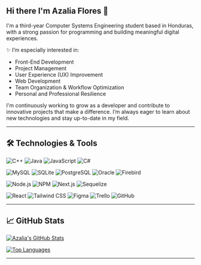 ## Hi there I'm Azalia Flores 👋
I'm a third-year Computer Systems Engineering student based in Honduras, with a strong passion for programming and building meaningful digital experiences. 

✨ I’m especially interested in:
- Front-End Development
- Project Management
- User Experience (UX) Improvement
- Web Development
- Team Organization & Workflow Optimization
- Personal and Professional Resilience

I'm continuously working to grow as a developer and contribute to innovative projects that make a difference. I’m always eager to learn about new technologies and stay up-to-date in my field.

---

## 🛠️ Technologies & Tools

![C++](https://img.shields.io/badge/-C++-00599C?style=flat-square&logo=c%2B%2B&logoColor=white)
![Java](https://img.shields.io/badge/-Java-007396?style=flat-square&logo=java&logoColor=white)
![JavaScript](https://img.shields.io/badge/-JavaScript-F7DF1E?style=flat-square&logo=javascript&logoColor=black)
![C#](https://img.shields.io/badge/-C%23-239120?style=flat-square&logo=c-sharp&logoColor=white)

![MySQL](https://img.shields.io/badge/-MySQL-4479A1?style=flat-square&logo=mysql&logoColor=white)
![SQLite](https://img.shields.io/badge/-SQLite-003B57?style=flat-square&logo=sqlite&logoColor=white)
![PostgreSQL](https://img.shields.io/badge/-PostgreSQL-336791?style=flat-square&logo=postgresql&logoColor=white)
![Oracle](https://img.shields.io/badge/-Oracle-F80000?style=flat-square&logo=oracle&logoColor=white)
![Firebird](https://img.shields.io/badge/-Firebird-FF6600?style=flat-square&logo=firefox-browser&logoColor=white)

![Node.js](https://img.shields.io/badge/-Node.js-339933?style=flat-square&logo=node.js&logoColor=white)
![NPM](https://img.shields.io/badge/-NPM-CB3837?style=flat-square&logo=npm&logoColor=white)
![Next.js](https://img.shields.io/badge/-Next.js-000000?style=flat-square&logo=next.js&logoColor=white)
![Sequelize](https://img.shields.io/badge/-Sequelize-52B0E7?style=flat-square&logo=sequelize&logoColor=white)

![React](https://img.shields.io/badge/-React-61DAFB?style=flat-square&logo=react&logoColor=black)
![Tailwind CSS](https://img.shields.io/badge/-TailwindCSS-06B6D4?style=flat-square&logo=tailwindcss&logoColor=white)
![Figma](https://img.shields.io/badge/-Figma-F24E1E?style=flat-square&logo=figma&logoColor=white)
![Trello](https://img.shields.io/badge/-Trello-0052CC?style=flat-square&logo=trello&logoColor=white)
![GitHub](https://img.shields.io/badge/-GitHub-181717?style=flat-square&logo=github&logoColor=white)


---

## 📈 GitHub Stats

[![Azalia's GitHub Stats](https://github-readme-stats.vercel.app/api?username=AzaliaFlores19&show_icons=true&theme=radical&include_all_commits=true)](https://github.com/AzaliaFlores19)

[![Top Languages](https://github-readme-stats.vercel.app/api/top-langs/?username=AzaliaFlores19&layout=compact&theme=radical)](https://github.com/AzaliaFlores19)

---





<!--
**AzaliaFlores19/AzaliaFlores19** is a ✨ _special_ ✨ repository because its `README.md` (this file) appears on your GitHub profile.

Here are some ideas to get you started:

- 🔭 I’m currently working on ...
- 🌱 I’m currently learning ...
- 👯 I’m looking to collaborate on ...
- 🤔 I’m looking for help with ...
- 💬 Ask me about ...
- 📫 How to reach me: ...
- 😄 Pronouns: ...
- ⚡ Fun fact: ...
-->

